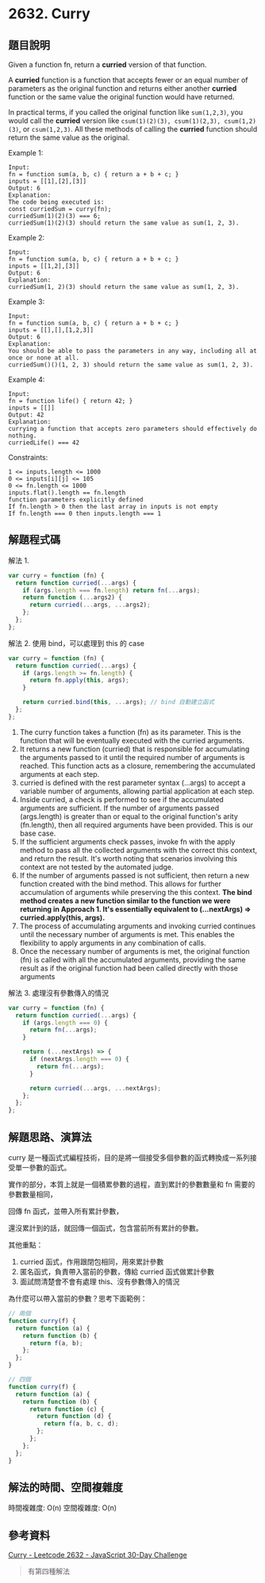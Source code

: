 # 2632. Curry

## 題目說明

Given a function fn, return a **curried** version of that function.

A **curried** function is a function that accepts fewer or an equal number of parameters as the original function and returns either another **curried** function or the same value the original function would have returned.

In practical terms, if you called the original function like `sum(1,2,3)`, you would call the **curried** version like `csum(1)(2)(3), csum(1)(2,3), csum(1,2)(3)`, or `csum(1,2,3)`. All these methods of calling the **curried** function should return the same value as the original.

Example 1:

```
Input: 
fn = function sum(a, b, c) { return a + b + c; }
inputs = [[1],[2],[3]]
Output: 6
Explanation:
The code being executed is:
const curriedSum = curry(fn);
curriedSum(1)(2)(3) === 6;
curriedSum(1)(2)(3) should return the same value as sum(1, 2, 3).
```

Example 2:

```
Input:
fn = function sum(a, b, c) { return a + b + c; }
inputs = [[1,2],[3]]
Output: 6
Explanation:
curriedSum(1, 2)(3) should return the same value as sum(1, 2, 3).
```

Example 3:

```
Input:
fn = function sum(a, b, c) { return a + b + c; }
inputs = [[],[],[1,2,3]]
Output: 6
Explanation:
You should be able to pass the parameters in any way, including all at once or none at all.
curriedSum()()(1, 2, 3) should return the same value as sum(1, 2, 3).
```

Example 4:

```
Input:
fn = function life() { return 42; }
inputs = [[]]
Output: 42
Explanation:
currying a function that accepts zero parameters should effectively do nothing.
curriedLife() === 42
```

Constraints:

```
1 <= inputs.length <= 1000
0 <= inputs[i][j] <= 105
0 <= fn.length <= 1000
inputs.flat().length == fn.length
function parameters explicitly defined
If fn.length > 0 then the last array in inputs is not empty
If fn.length === 0 then inputs.length === 1 
```

## 解題程式碼

解法 1.

```javascript
var curry = function (fn) {
  return function curried(...args) {
    if (args.length === fn.length) return fn(...args);
    return function (...args2) {
      return curried(...args, ...args2);
    };
  };
};
```

解法 2. 使用 bind，可以處理到 this 的 case

```javascript
var curry = function (fn) {
  return function curried(...args) {
    if (args.length >= fn.length) {
      return fn.apply(this, args);
    }

    return curried.bind(this, ...args); // bind 自動建立函式
  };
};
```

1. The curry function takes a function (fn) as its parameter. This is the function that will be eventually executed with the curried arguments.
2. It returns a new function (curried) that is responsible for accumulating the arguments passed to it until the required number of arguments is reached. This function acts as a closure, remembering the accumulated arguments at each step.
3. curried is defined with the rest parameter syntax (...args) to accept a variable number of arguments, allowing partial application at each step.
4. Inside curried, a check is performed to see if the accumulated arguments are sufficient. If the number of arguments passed (args.length) is greater than or equal to the original function's arity (fn.length), then all required arguments have been provided. This is our base case.
5. If the sufficient arguments check passes, invoke fn with the apply method to pass all the collected arguments with the correct this context, and return the result. It's worth noting that scenarios involving this context are not tested by the automated judge.
6. If the number of arguments passed is not sufficient, then return a new function created with the bind method. This allows for further accumulation of arguments while preserving the this context. **The bind method creates a new function similar to the function we were returning in Approach 1. It's essentially equivalent to (...nextArgs) => curried.apply(this, args).**
7. The process of accumulating arguments and invoking curried continues until the necessary number of arguments is met. This enables the flexibility to apply arguments in any combination of calls.
8. Once the necessary number of arguments is met, the original function (fn) is called with all the accumulated arguments, providing the same result as if the original function had been called directly with those arguments

解法 3. 處理沒有參數傳入的情況

```javascript
var curry = function (fn) {
  return function curried(...args) {
    if (args.length === 0) {
      return fn(...args);
    }

    return (...nextArgs) => {
      if (nextArgs.length === 0) {
        return fn(...args);
      }

      return curried(...args, ...nextArgs);
    };
  };
};
```

## 解題思路、演算法

curry 是一種函式式編程技術，目的是將一個接受多個參數的函式轉換成一系列接受單一參數的函式。

實作的部分，本質上就是一個積累參數的過程，直到累計的參數數量和 fn 需要的參數數量相同，

回傳 fn 函式，並帶入所有累計參數，

還沒累計到的話，就回傳一個函式，包含當前所有累計的參數。

其他重點：

1. curried 函式，作用跟閉包相同，用來累計參數
2. 匿名函式，負責帶入當前的參數，傳給 curried 函式做累計參數
3. 面試問清楚會不會有處理 this、沒有參數傳入的情況

為什麼可以帶入當前的參數？思考下面範例：

```javascript
// 兩個
function curry(f) {
  return function (a) {
    return function (b) {
      return f(a, b);
    };
  };
}

// 四個
function curry(f) {
  return function (a) {
    return function (b) {
      return function (c) {
        return function (d) {
          return f(a, b, c, d);
        };
      };
    };
  };
}
```

## 解法的時間、空間複雜度

時間複雜度: O(n)
空間複雜度: O(n)

## 參考資料

[Curry - Leetcode 2632 - JavaScript 30-Day Challenge](https://youtu.be/pi4kqMWQXxA)

> 有第四種解法
